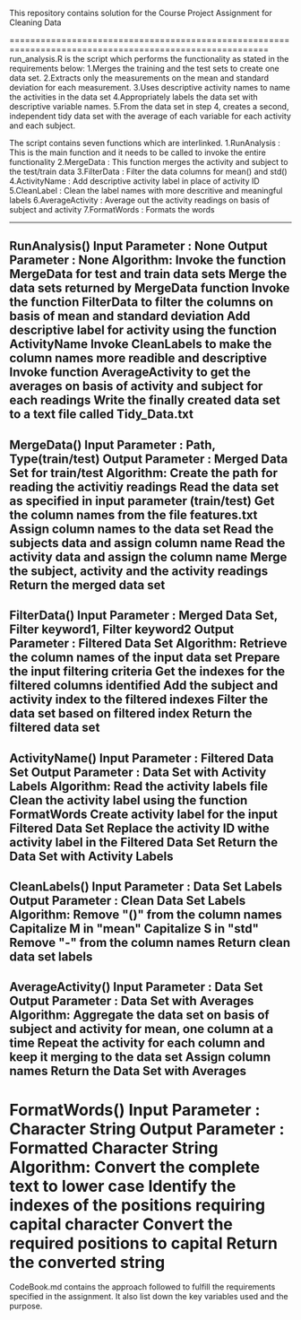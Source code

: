 This repository contains solution for the Course Project Assignment for Cleaning Data

========================================================================================================
run_analysis.R is the script which performs the functionality as stated in the requirements below:
1.Merges the training and the test sets to create one data set.
2.Extracts only the measurements on the mean and standard deviation for each measurement. 
3.Uses descriptive activity names to name the activities in the data set
4.Appropriately labels the data set with descriptive variable names. 
5.From the data set in step 4, creates a second, independent tidy data set with the average of each variable for each activity and each subject.


The script contains seven functions which are interlinked. 
1.RunAnalysis      : This is the main function and it needs to be called to invoke the entire functionality
2.MergeData        : This function merges the activity and subject to the test/train data
3.FilterData       : Filter the data columns for mean() and std()
4.ActivityName     : Add descriptive activity label in place of activity ID
5.CleanLabel       : Clean the label names with more descritive and meaningful labels
6.AverageActivity  : Average out the activity readings on basis of subject and activity
7.FormatWords      : Formats the words

-------------------------------------------------------------------------------------------------------
RunAnalysis()
Input Parameter 	: None
Output Parameter 	: None
Algorithm:
Invoke the function MergeData for test and train data sets
Merge the data sets returned by MergeData function
Invoke the function FilterData to filter the columns on basis of mean and standard deviation
Add descriptive label for activity using the function ActivityName
Invoke CleanLabels to make the column names more readible and descriptive
Invoke function AverageActivity to get the averages on basis of activity and subject for each readings
Write the finally created data set to a text file called Tidy_Data.txt
-------------------------------------------------------------------------------------------------------
MergeData()
Input Parameter		: Path, Type(train/test)
Output Parameter	: Merged Data Set for train/test
Algorithm:
Create the path for reading the activitiy readings
Read the data set as specified in input parameter (train/test)
Get the column names from the file features.txt
Assign column names to the data set
Read the subjects data and assign column name
Read the activity data and assign the column name
Merge the subject, activity and the activity readings
Return the merged data set
--------------------------------------------------------------------------------------------------------
FilterData()
Input Parameter		: Merged Data Set, Filter keyword1, Filter keyword2
Output Parameter	: Filtered Data Set
Algorithm:
Retrieve the column names of the input data set
Prepare the input filtering criteria
Get the indexes for the filtered columns identified
Add the subject and activity index to the filtered indexes
Filter the data set based on filtered index
Return the filtered data set
---------------------------------------------------------------------------------------------------------
ActivityName()
Input Parameter		: Filtered Data Set
Output Parameter	: Data Set with Activity Labels
Algorithm:
Read the activity labels file
Clean the activity label using the function FormatWords
Create activity label for the input Filtered Data Set
Replace the activity ID withe activity label in the Filtered Data Set
Return the Data Set with Activity Labels
----------------------------------------------------------------------------------------------------------
CleanLabels()
Input Parameter		: Data Set Labels
Output	Parameter	: Clean Data Set Labels
Algorithm:
Remove "()" from the column names
Capitalize M in "mean"
Capitalize S in "std"
Remove "-" from the column names
Return clean data set labels
----------------------------------------------------------------------------------------------------------
AverageActivity()
Input Parameter		: Data Set
Output Parameter	: Data Set with Averages
Algorithm:
Aggregate the data set on basis of subject and activity for mean, one column at a time
Repeat the activity for each column and keep it merging to the data set
Assign column names
Return the Data Set with Averages
----------------------------------------------------------------------------------------------------------
FormatWords()
Input Parameter		: Character String
Output Parameter	: Formatted Character String
Algorithm:
Convert the complete text to lower case
Identify the indexes of the positions requiring capital character
Convert the required positions to capital
Return the converted string
============================================================================================================

CodeBook.md contains the approach followed to fulfill the requirements specified in the assignment. It also list down the key variables used and the purpose.


